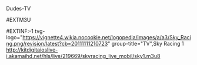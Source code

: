 Dudes-TV

#EXTM3U

#EXTINF:-1 tvg-logo="https://vignette4.wikia.nocookie.net/logopedia/images/a/a3/Sky_Racing.png/revision/latest?cb=20111111210723" group-title="TV",Sky Racing 1 
http://kitdigitaioslive-i.akamaihd.net/hls/live/219669/skyracing_live_mobil/sky1.m3u8
